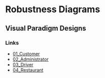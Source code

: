 # Robustness Diagrams
## Visual Paradigm Designs
### Links
- [01_Customer](https://online.visual-paradigm.com/share.jsp?id=333431343036382d33)
- [02_Administrator](https://online.visual-paradigm.com/share.jsp?id=333431343036382d33)
- [03_Driver](https://online.visual-paradigm.com/share.jsp?id=333431343432372d32)
- [04_Restaurant](https://online.visual-paradigm.com/share.jsp?id=333431353634312d31)

